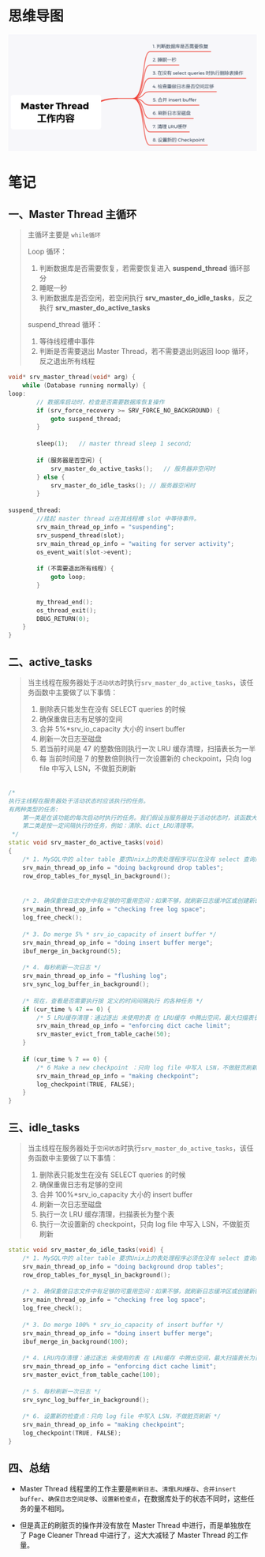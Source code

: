 # 思维导图

![image-20211122222138475](https://raw.githubusercontent.com/gongruiyang/BlogImage/main/img/202111222221620.png)

# 笔记

## 一、Master Thread 主循环

> 主循环主要是 `while循环`
>
> Loop 循环：
>
> 1. 判断数据库是否需要恢复，若需要恢复进入 **suspend_thread** 循环部分
> 2. 睡眠一秒
> 3. 判断数据库是否空闲，若空闲执行 **srv_master_do_idle_tasks**，反之执行 **srv_master_do_active_tasks**
>
> suspend_thread 循环：
>
> 1. 等待线程槽中事件
> 2. 判断是否需要退出 Master Thread，若不需要退出则返回 loop 循环，反之退出所有线程

```c++
void* srv_master_thread(void* arg) {
	while (Database running normally) {
loop:
		// 数据库启动时，检查是否需要数据库恢复操作
		if (srv_force_recovery >= SRV_FORCE_NO_BACKGROUND) {
			goto suspend_thread;
		}

		sleep(1); 	// master thread sleep 1 second;

		if (服务器是否空闲) {
			srv_master_do_active_tasks();	// 服务器非空闲时
		} else {
			srv_master_do_idle_tasks();	// 服务器空闲时
		}

suspend_thread:
		//挂起 master thread 以在其线程槽 slot 中等待事件。
		srv_main_thread_op_info = "suspending";
		srv_suspend_thread(slot);
		srv_main_thread_op_info = "waiting for server activity";
		os_event_wait(slot->event);

		if (不需要退出所有线程) {
			goto loop;
		}

		my_thread_end();
		os_thread_exit();
		DBUG_RETURN(0);
	}
}
```

## 二、active_tasks

> 当主线程在服务器处于`活动状态`时执行`srv_master_do_active_tasks`，该任务函数中主要做了以下事情：
>
> 1. 删除表只能发生在没有 SELECT queries 的时候
> 2. 确保重做日志有足够的空间
> 3. 合并 5%*srv_io_capacity 大小的 insert buffer
> 4. 刷新一次日志至磁盘
> 5. 若当前时间是 47 的整数倍则执行一次 LRU 缓存清理，扫描表长为一半
> 6. 每 当前时间是 7 的整数倍则执行一次设置新的 checkpoint，只向 log file 中写入 LSN，不做脏页刷新

```c++

/*
执行主线程在服务器处于活动状态时应该执行的任务。
有两种类型的任务:
	第一类是在该功能的每次启动时执行的任务。我们假设当服务器处于活动状态时，该函数大约每秒调用一次。
	第二类是按一定间隔执行的任务，例如：清除、dict_LRU清理等。
 */
static void srv_master_do_active_tasks(void)
{
	/* 1. MySQL中的 alter table 要求Unix上的表处理程序可以在没有 select 查询后延迟删除表*/
	srv_main_thread_op_info = "doing background drop tables";
	row_drop_tables_for_mysql_in_background();


	/* 2. 确保重做日志文件中有足够的可重用空间：如果不够，就刷新日志缓冲区或创建新的检查点 */
	srv_main_thread_op_info = "checking free log space";
	log_free_check();

	/* 3. Do merge 5% * srv_io_capacity of insert buffer */
	srv_main_thread_op_info = "doing insert buffer merge";
	ibuf_merge_in_background(5);

	/* 4. 每秒刷新一次日志 */
	srv_main_thread_op_info = "flushing log";
	srv_sync_log_buffer_in_background();

	/* 现在，查看是否需要执行按 定义的时间间隔执行 的各种任务 */
	if (cur_time % 47 == 0) {
		/* 5 LRU缓存清理：通过逐出 未使用的表 在 LRU缓存 中腾出空间，最大扫描表长为百分之50 */
		srv_main_thread_op_info = "enforcing dict cache limit";
		srv_master_evict_from_table_cache(50);
	}

	if (cur_time % 7 == 0) {
		/* 6 Make a new checkpoint ：只向 log file 中写入 LSN，不做脏页刷新 */
		srv_main_thread_op_info = "making checkpoint";
		log_checkpoint(TRUE, FALSE);
	}
}
```

## 三、idle_tasks

> 当主线程在服务器处于`空闲状态`时执行`srv_master_do_active_tasks`，该任务函数中主要做了以下事情：
>
> 1. 删除表只能发生在没有 SELECT queries 的时候
> 2. 确保重做日志有足够的空间
> 3. 合并 100%*srv_io_capacity 大小的 insert buffer
> 4. 刷新一次日志至磁盘
> 5. 执行一次 LRU 缓存清理，扫描表长为整个表
> 6. 执行一次设置新的 checkpoint，只向 log file 中写入 LSN，不做脏页刷新

```c++
static void srv_master_do_idle_tasks(void) {
	/* 1. MySQL中的 alter table 要求Unix上的表处理程序必须在没有 select 查询后删除表*/
	srv_main_thread_op_info = "doing background drop tables";
	row_drop_tables_for_mysql_in_background();

	/* 2. 确保重做日志文件中有足够的可重用空间：如果不够，就刷新日志缓冲区或创建新的检查点 */
	srv_main_thread_op_info = "checking free log space";
	log_free_check();

	/* 3. Do merge 100% * srv_io_capacity of insert buffer */
	srv_main_thread_op_info = "doing insert buffer merge";
	ibuf_merge_in_background(100);

	/* 4. LRU内存清理：通过逐出 未使用的表 在 LRU缓存 中腾出空间，最大扫描表长为百分之100 */
	srv_main_thread_op_info = "enforcing dict cache limit";
	srv_master_evict_from_table_cache(100);

	/* 5. 每秒刷新一次日志 */
	srv_sync_log_buffer_in_background();

	/* 6. 设置新的检查点：只向 log file 中写入 LSN，不做脏页刷新 */
	srv_main_thread_op_info = "making checkpoint";
	log_checkpoint(TRUE, FALSE);
}
```

## 四、总结

* Master Thread 线程里的工作主要是`刷新日志`、`清理LRU缓存`、`合并insert buffer`、`确保日志空间足够`、`设置新检查点`，在数据库处于的状态不同时，这些任务的量不相同。

* 但是真正的刷脏页的操作并没有放在 Master Thread 中进行，而是单独放在了 Page Cleaner Thread 中进行了，这大大减轻了 Master Thread 的工作量。

